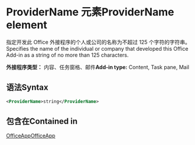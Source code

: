 # <a name="providername-element"></a><span data-ttu-id="0a82c-101">ProviderName 元素</span><span class="sxs-lookup"><span data-stu-id="0a82c-101">ProviderName element</span></span>

<span data-ttu-id="0a82c-102">指定开发此 Office 外接程序的个人或公司的名称为不超过 125 个字符的字符串。</span><span class="sxs-lookup"><span data-stu-id="0a82c-102">Specifies the name of the individual or company that developed this Office Add-in as a string of no more than 125 characters.</span></span>

<span data-ttu-id="0a82c-103">**外接程序类型：** 内容、任务窗格、邮件</span><span class="sxs-lookup"><span data-stu-id="0a82c-103">**Add-in type:** Content, Task pane, Mail</span></span>

## <a name="syntax"></a><span data-ttu-id="0a82c-104">语法</span><span class="sxs-lookup"><span data-stu-id="0a82c-104">Syntax</span></span>

```XML
<ProviderName>string</ProviderName>
```

## <a name="contained-in"></a><span data-ttu-id="0a82c-105">包含在</span><span class="sxs-lookup"><span data-stu-id="0a82c-105">Contained in</span></span>

[<span data-ttu-id="0a82c-106">OfficeApp</span><span class="sxs-lookup"><span data-stu-id="0a82c-106">OfficeApp</span></span>](officeapp.md)

